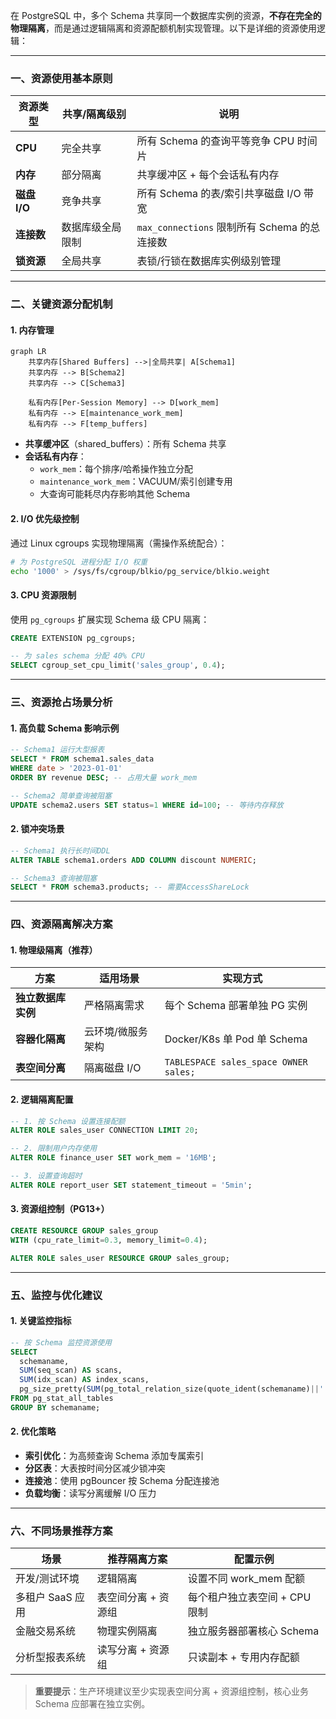 在 PostgreSQL 中，多个 Schema 共享同一个数据库实例的资源，**不存在完全的物理隔离**，而是通过逻辑隔离和资源配额机制实现管理。以下是详细的资源使用逻辑：

---

### 一、资源使用基本原则
| 资源类型     | 共享/隔离级别    | 说明                                         |
| ------------ | ---------------- | -------------------------------------------- |
| **CPU**      | 完全共享         | 所有 Schema 的查询平等竞争 CPU 时间片        |
| **内存**     | 部分隔离         | 共享缓冲区 + 每个会话私有内存                |
| **磁盘 I/O** | 竞争共享         | 所有 Schema 的表/索引共享磁盘 I/O 带宽       |
| **连接数**   | 数据库级全局限制 | `max_connections` 限制所有 Schema 的总连接数 |
| **锁资源**   | 全局共享         | 表锁/行锁在数据库实例级别管理                |

---

### 二、关键资源分配机制
#### 1. 内存管理
```mermaid
graph LR
    共享内存[Shared Buffers] -->|全局共享| A[Schema1]
    共享内存 --> B[Schema2]
    共享内存 --> C[Schema3]
    
    私有内存[Per-Session Memory] --> D[work_mem]
    私有内存 --> E[maintenance_work_mem]
    私有内存 --> F[temp_buffers]
```

- **共享缓冲区**（shared_buffers）：所有 Schema 共享
- **会话私有内存**：
  - `work_mem`：每个排序/哈希操作独立分配
  - `maintenance_work_mem`：VACUUM/索引创建专用
  - 大查询可能耗尽内存影响其他 Schema

#### 2. I/O 优先级控制
通过 Linux cgroups 实现物理隔离（需操作系统配合）：
```bash
# 为 PostgreSQL 进程分配 I/O 权重
echo '1000' > /sys/fs/cgroup/blkio/pg_service/blkio.weight
```

#### 3. CPU 资源限制
使用 `pg_cgroups` 扩展实现 Schema 级 CPU 隔离：
```sql
CREATE EXTENSION pg_cgroups;

-- 为 sales schema 分配 40% CPU
SELECT cgroup_set_cpu_limit('sales_group', 0.4);
```

---

### 三、资源抢占场景分析
#### 1. 高负载 Schema 影响示例
```sql
-- Schema1 运行大型报表
SELECT * FROM schema1.sales_data 
WHERE date > '2023-01-01' 
ORDER BY revenue DESC; -- 占用大量 work_mem

-- Schema2 简单查询被阻塞
UPDATE schema2.users SET status=1 WHERE id=100; -- 等待内存释放
```

#### 2. 锁冲突场景
```sql
-- Schema1 执行长时间DDL
ALTER TABLE schema1.orders ADD COLUMN discount NUMERIC;

-- Schema3 查询被阻塞
SELECT * FROM schema3.products; -- 需要AccessShareLock
```

---

### 四、资源隔离解决方案
#### 1. 物理级隔离（推荐）
| 方案               | 适用场景          | 实现方式                              |
| ------------------ | ----------------- | ------------------------------------- |
| **独立数据库实例** | 严格隔离需求      | 每个 Schema 部署单独 PG 实例          |
| **容器化隔离**     | 云环境/微服务架构 | Docker/K8s 单 Pod 单 Schema           |
| **表空间分离**     | 隔离磁盘 I/O      | `TABLESPACE sales_space OWNER sales;` |

#### 2. 逻辑隔离配置
```sql
-- 1. 按 Schema 设置连接配额
ALTER ROLE sales_user CONNECTION LIMIT 20;

-- 2. 限制用户内存使用
ALTER ROLE finance_user SET work_mem = '16MB';

-- 3. 设置查询超时
ALTER ROLE report_user SET statement_timeout = '5min';
```

#### 3. 资源组控制（PG13+）
```sql
CREATE RESOURCE GROUP sales_group 
WITH (cpu_rate_limit=0.3, memory_limit=0.4);

ALTER ROLE sales_user RESOURCE GROUP sales_group;
```

---

### 五、监控与优化建议
#### 1. 关键监控指标
```sql
-- 按 Schema 监控资源使用
SELECT 
  schemaname,
  SUM(seq_scan) AS scans,
  SUM(idx_scan) AS index_scans,
  pg_size_pretty(SUM(pg_total_relation_size(quote_ident(schemaname)||'.'||quote_ident(tablename)))) AS size
FROM pg_stat_all_tables
GROUP BY schemaname;
```

#### 2. 优化策略
- **索引优化**：为高频查询 Schema 添加专属索引
- **分区表**：大表按时间分区减少锁冲突
- **连接池**：使用 pgBouncer 按 Schema 分配连接池
- **负载均衡**：读写分离缓解 I/O 压力

---

### 六、不同场景推荐方案
| 场景             | 推荐隔离方案        | 配置示例                      |
| ---------------- | ------------------- | ----------------------------- |
| 开发/测试环境    | 逻辑隔离            | 设置不同 work_mem 配额        |
| 多租户 SaaS 应用 | 表空间分离 + 资源组 | 每个租户独立表空间 + CPU 限制 |
| 金融交易系统     | 物理实例隔离        | 独立服务器部署核心 Schema     |
| 分析型报表系统   | 读写分离 + 资源组   | 只读副本 + 专用内存配额       |

> **重要提示**：生产环境建议至少实现表空间分离 + 资源组控制，核心业务 Schema 应部署在独立实例。